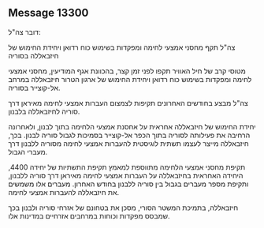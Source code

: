 ## Message 13300

דובר צה"ל:

צה"ל תקף מחסני אמצעי לחימה ומפקדות בשימוש כוח רדואן ויחידת החימוש של חיזבאללה בסוריה

מטוסי קרב של חיל האוויר תקפו לפני זמן קצר, בהכוונת אגף המודיעין, מחסני אמצעי לחימה ומפקדות בשימוש כוח רדואן ויחידת החימוש של ארגון הטרור חיזבאללה במרחב אל-קוצייר בסוריה.

צה"ל מבצע בחודשים האחרונים תקיפות לצמצום העברות אמצעי לחימה מאיראן דרך סוריה לחיזבאללה בלבנון.

יחידת החימוש של חיזבאללה אחראית על אחסנת אמצעי הלחימה בתוך לבנון, ולאחרונה הרחיבה את פעילותה לסוריה בתוך הכפר אל-קוצייר בסמיכות לגבול סוריה לבנון.
בכך, חיזבאללה מייצר לעצמו תשתית לוגיסטית להעברות אמצעי לחימה מסוריה ללבנון דרך מעברי הגבול.

תקיפת מחסני אמצעי הלחימה מתווספת למאמץ תקיפת התשתיות של יחידה 4400, היחידה האחראית בחיזבאללה על העברות אמצעי לחימה מאיראן דרך סוריה ללבנון, ותקיפת מספר מעברים בגבול בין סוריה ללבנון בחודש האחרון. 
מעברים אלו משמשים את חיזבאללה להעברות אמצעי לחימה.

חיזבאללה, בתמיכת המשטר הסורי, מסכן את בטחונם של אזרחי סוריה ולבנון בכך שמבסס מפקדות וכוחות במרחבים אזרחיים במדינות אלו.


